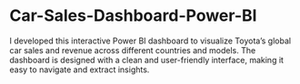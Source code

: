 # Car-Sales-Dashboard-Power-BI
I developed this interactive Power BI dashboard to visualize Toyota’s global car sales and revenue across different countries and models. The dashboard is designed with a clean and user-friendly interface, making it easy to navigate and extract insights.

